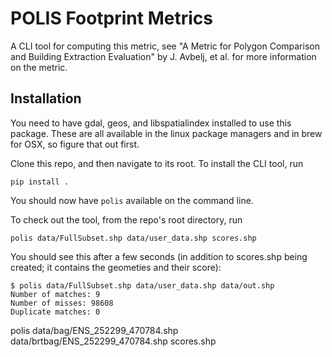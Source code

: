 # POLIS Footprint Metrics

A CLI tool for computing this metric, see "A Metric for Polygon
    Comparison and Building Extraction Evaluation" by J. Avbelj, et
    al. for more information on the metric.
	
## Installation

You need to have gdal, geos, and libspatialindex installed to use this package.  These are all available in the linux package managers and in brew for OSX, so figure that out first.

Clone this repo, and then navigate to its root.  To install the CLI tool, run
```
pip install .
```
You should now have `polis` available on the command line.

To check out the tool, from the repo's root directory, run
```
polis data/FullSubset.shp data/user_data.shp scores.shp
```
You should see this after a few seconds (in addition to scores.shp being created; it contains the geometies and their score):
```
$ polis data/FullSubset.shp data/user_data.shp data/out.shp
Number of matches: 9
Number of misses: 98608
Duplicate matches: 0
```
polis data/bag/ENS_252299_470784.shp data/brtbag/ENS_252299_470784.shp scores.shp